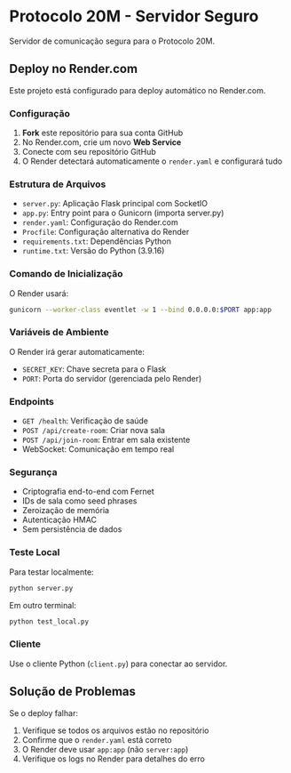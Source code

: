 # Protocolo 20M - Servidor Seguro

Servidor de comunicação segura para o Protocolo 20M.

## Deploy no Render.com

Este projeto está configurado para deploy automático no Render.com.

### Configuração

1. **Fork** este repositório para sua conta GitHub
2. No Render.com, crie um novo **Web Service**
3. Conecte com seu repositório GitHub
4. O Render detectará automaticamente o `render.yaml` e configurará tudo

### Estrutura de Arquivos

- `server.py`: Aplicação Flask principal com SocketIO
- `app.py`: Entry point para o Gunicorn (importa server.py)
- `render.yaml`: Configuração do Render.com
- `Procfile`: Configuração alternativa do Render
- `requirements.txt`: Dependências Python
- `runtime.txt`: Versão do Python (3.9.16)

### Comando de Inicialização

O Render usará:
```bash
gunicorn --worker-class eventlet -w 1 --bind 0.0.0.0:$PORT app:app
```

### Variáveis de Ambiente

O Render irá gerar automaticamente:
- `SECRET_KEY`: Chave secreta para o Flask
- `PORT`: Porta do servidor (gerenciada pelo Render)

### Endpoints

- `GET /health`: Verificação de saúde
- `POST /api/create-room`: Criar nova sala
- `POST /api/join-room`: Entrar em sala existente
- WebSocket: Comunicação em tempo real

### Segurança

- Criptografia end-to-end com Fernet
- IDs de sala como seed phrases
- Zeroização de memória
- Autenticação HMAC
- Sem persistência de dados

### Teste Local

Para testar localmente:
```bash
python server.py
```

Em outro terminal:
```bash
python test_local.py
```

### Cliente

Use o cliente Python (`client.py`) para conectar ao servidor.

## Solução de Problemas

Se o deploy falhar:
1. Verifique se todos os arquivos estão no repositório
2. Confirme que o `render.yaml` está correto
3. O Render deve usar `app:app` (não `server:app`)
4. Verifique os logs no Render para detalhes do erro 